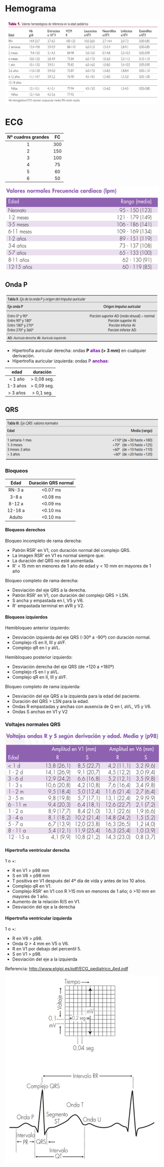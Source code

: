 # Hemograma

![hemograma](hemograma.png)

# ECG

| Nº cuadros grandes | FC |
|:------------------:|:--:|
| 1   | 300 |
| 2   | 150 |
| 3   | 100 |
| 4   | 75 |
| 5   | 60 |
| 6   | 50 |

![fc_edad](fc_edad.png)

## Onda P
![eje_onda_p](eje_onda_p.png)

- Hipertrofia auricular derecha: ondas **P  <b><span style="color:#7707aa">altas</span></b>  (>  3  mm)**  en  cualquier  derivación.
- Hipertrofia auricular izquierda: ondas P <b><span style="color:#7707aa">anchas</span></b>:

| edad | duración |
|:----:|:--------:|
| < 1 año  | > 0,08 seg. |
| 1-3 años | > 0,09 seg. |
| > 3 años | > 0,1 seg. |

## QRS
![eje_qrs_edad](qrs_edad.png)

### Bloqueos

| Edad | Duración QRS normal |
|:----:|:------------:|
| RN-3 a | <0.07 ms |
| 3-8 a | <0.08 ms |
| 8-12 a | <0.09 ms |
| 12-16 a | <0.10 ms |
| Adulto | <0.10 ms |

#### Bloqueos derechos
Bloqueo incompleto de rama derecha:
- Patrón RSR' en V1, con duración normal del complejo QRS.
- La imagen RSR' en V1 es normal siempre que:
- La duración del QRS no esté aumentada. 
- R' < 15 mm en menores de 1 año de edad y < 10 mm en mayores de 1 año

Bloqueo completo de rama derecha:
- Desviación del eje QRS a la derecha.
- Patrón RSR' en V1, con duración del complejo QRS > LSN.
- S ancha y empastada en I, V5 y V6.
- R' empastada terminal en aVR y V2.

#### Bloqueos izquierdos
Hemibloqueo anterior izquierdo:
- Desviación izquierda del eje QRS (-30º a -90º) con duración normal.
- Complejo rS en II, III y aVF.
- Complejo qR en I y aVL.

Hemibloqueo posterior izquierdo:
- Desviación derecha del eje QRS (de +120 a +180º)
- Complejo rS en I y aVL.
- Complejo qR en II, III y aVF.

Bloqueo completo de rama izquierda:
- Desviación del eje QRS a la izquierda para la edad del paciente.
- Duración del QRS > LSN para la edad.
- Ondas R empastadas y anchas con ausencia de Q en I, aVL, V5 y V6.
- Ondas S anchas en V1 y V2

### Voltajes normales QRS

![voltaje_qrs](voltaje_qrs_1.png)

#### Hipertrofia ventricular derecha
1 o +:
- R en V1 > p98 mm
- S en V6 > p98 mm
- T positiva en V1 después del 4º día de vida y antes de los 10 años.
- Complejo qR en V1.
- Complejo RSR' en V1 con R ́>15 mm en menores de 1 año; ó >10 mm en mayores de 1 año.
- Aumento de la relación R/S en V1.
- Desviación del eje a la derecha

#### Hipertrofia ventricular izquierda
1 o +:
- R en V6 > p98.
- Onda Q > 4 mm en V5 o V6. 
- R en V1 por debajo del percentil 5.   
- S en V1 > p98.  
- Desviación del eje a la izquierda


Referencia:
http://www.elgipi.es/pdf/ECG_pediatrico_4ed.pdf

![ecg_ondas](ecg_ondas.png)